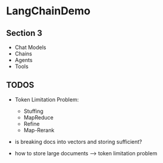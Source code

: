 # LangChainDemo

## Section 3
 - Chat Models
 - Chains
 - Agents
 - Tools

## TODOS 
 - Token Limitation Problem:
    - Stuffing
    - MapReduce
    - Refine
    - Map-Rerank

 - is breaking docs into vectors and storing sufficient?
 - how to store large documents --> token limitation problem
 